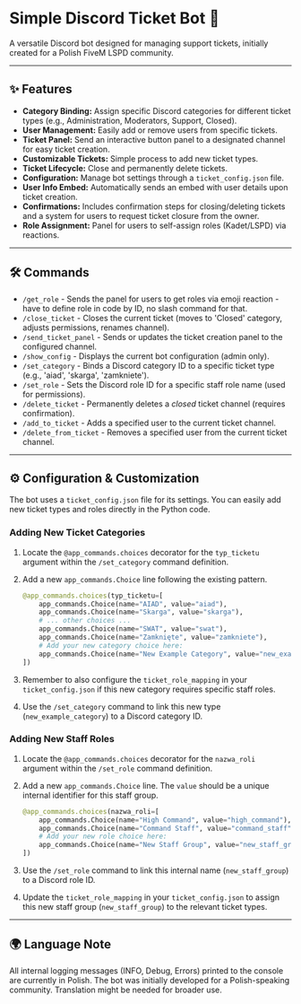 # Simple Discord Ticket Bot 🎫

A versatile Discord bot designed for managing support tickets, initially created for a Polish FiveM LSPD community.

---

## ✨ Features

* **Category Binding:** Assign specific Discord categories for different ticket types (e.g., Administration, Moderators, Support, Closed).
* **User Management:** Easily add or remove users from specific tickets.
* **Ticket Panel:** Send an interactive button panel to a designated channel for easy ticket creation.
* **Customizable Tickets:** Simple process to add new ticket types.
* **Ticket Lifecycle:** Close and permanently delete tickets.
* **Configuration:** Manage bot settings through a `ticket_config.json` file.
* **User Info Embed:** Automatically sends an embed with user details upon ticket creation.
* **Confirmations:** Includes confirmation steps for closing/deleting tickets and a system for users to request ticket closure from the owner.
* **Role Assignment:** Panel for users to self-assign roles (Kadet/LSPD) via reactions.

---

## 🛠️ Commands

* `/get_role` - Sends the panel for users to get roles via emoji reaction - have to define role in code by ID, no slash command for that.
* `/close_ticket` - Closes the current ticket (moves to 'Closed' category, adjusts permissions, renames channel).
* `/send_ticket_panel` - Sends or updates the ticket creation panel to the configured channel.
* `/show_config` - Displays the current bot configuration (admin only).
* `/set_category` - Binds a Discord category ID to a specific ticket type (e.g., 'aiad', 'skarga', 'zamkniete').
* `/set_role` - Sets the Discord role ID for a specific staff role name (used for permissions).
* `/delete_ticket` - Permanently deletes a *closed* ticket channel (requires confirmation).
* `/add_to_ticket` - Adds a specified user to the current ticket channel.
* `/delete_from_ticket` - Removes a specified user from the current ticket channel.

---

## ⚙️ Configuration & Customization

The bot uses a `ticket_config.json` file for its settings. You can easily add new ticket types and roles directly in the Python code.

### Adding New Ticket Categories

1.  Locate the `@app_commands.choices` decorator for the `typ_ticketu` argument within the `/set_category` command definition.
2.  Add a new `app_commands.Choice` line following the existing pattern.

    ```python
    @app_commands.choices(typ_ticketu=[
        app_commands.Choice(name="AIAD", value="aiad"),
        app_commands.Choice(name="Skarga", value="skarga"),
        # ... other choices ...
        app_commands.Choice(name="SWAT", value="swat"),
        app_commands.Choice(name="Zamknięte", value="zamkniete"),
        # Add your new category choice here:
        app_commands.Choice(name="New Example Category", value="new_example_category")
    ])
    ```
3.  Remember to also configure the `ticket_role_mapping` in your `ticket_config.json` if this new category requires specific staff roles.
4.  Use the `/set_category` command to link this new type (`new_example_category`) to a Discord category ID.

### Adding New Staff Roles

1.  Locate the `@app_commands.choices` decorator for the `nazwa_roli` argument within the `/set_role` command definition.
2.  Add a new `app_commands.Choice` line. The `value` should be a unique internal identifier for this staff group.

    ```python
    @app_commands.choices(nazwa_roli=[
        app_commands.Choice(name="High Command", value="high_command"),
        app_commands.Choice(name="Command Staff", value="command_staff"),
        # Add your new role choice here:
        app_commands.Choice(name="New Staff Group", value="new_staff_group")
    ])
    ```
3.  Use the `/set_role` command to link this internal name (`new_staff_group`) to a Discord role ID.
4.  Update the `ticket_role_mapping` in your `ticket_config.json` to assign this new staff group (`new_staff_group`) to the relevant ticket types.

---

## 🌍 Language Note

All internal logging messages (INFO, Debug, Errors) printed to the console are currently in Polish. The bot was initially developed for a Polish-speaking community. Translation might be needed for broader use.

